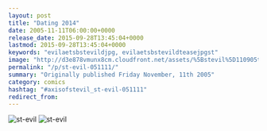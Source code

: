 ```yaml
---
layout: post
title: "Dating 2014"
date: 2005-11-11T06:00:00+0000
release_date: 2015-09-28T13:45:04+0000
lastmod: 2015-09-28T13:45:04+0000
keywords: "evilaetsbstevildjpg, evilaetsbstevildteasejpgst"
image: "http://d3e878vmunx8cm.cloudfront.net/assets/%5Bstevil%5D110905tease.jpg"
permalink: "/p/st-evil-051111/"
summary: "Originally published Friday November, 11th 2005"
category: comics
hashtag: "#axisofstevil_st-evil-051111"
redirect_from:
---
```


![st-evil](http://d3e878vmunx8cm.cloudfront.net/assets/%5Bstevil%5D110905tease.jpg)
![st-evil](http://d3e878vmunx8cm.cloudfront.net/assets/%5Bstevil%5D110905.jpg)
